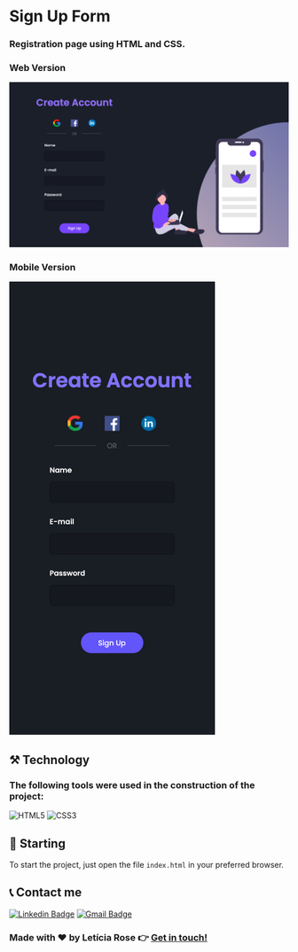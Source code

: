# Sign Up Form

### Registration page using HTML and CSS.

### Web Version
<img src="assets/final.png" alt="Web Version"/>

### Mobile Version
<img src="assets/final-mobile.png" alt="Mobile Version"/>

## ⚒️ Technology

### The following tools were used in the construction of the project:  

  ![HTML5](https://img.shields.io/badge/-HTML5-E34F26?style=flat-square&logo=html5&logoColor=white)
  ![CSS3](https://img.shields.io/badge/-CSS3-549FDE?style=flat-square&logo=css3&logoColor=white)

## 🚀 Starting

To start the project, just open the file `index.html` in your preferred browser.

## 📞 Contact me

[![Linkedin Badge](https://img.shields.io/badge/-Letícia_Rose-FF82AB?style=flat-square&logo=Linkedin&logoColor=white&link=https://www.linkedin.com/in/letíciarose/)](https://www.linkedin.com/in/letíciarose/) 
[![Gmail Badge](https://img.shields.io/badge/-leticia.rosedesanatana@gmail.com-FF82AB?style=flat-square&logo=Gmail&logoColor=white&link=mailto:leticia.rosedesanatana@gmail.com)](mailto:leticia.rosedesanatana@gmail.com)


### Made with ❤️ by Letícia Rose 👉 [Get in touch! ](https://www.linkedin.com/in/let%C3%ADciarose/)
